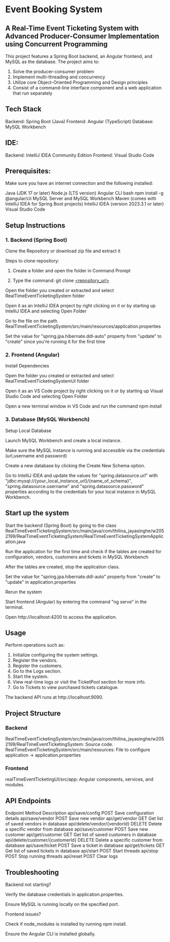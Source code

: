 # Event Booking System

## A Real-Time Event Ticketing System with Advanced Producer-Consumer Implementation using Concurrent Programming

This project features a Spring Boot backend, an Angular frontend, and MySQL as the database. The project aims to:
1. Solve the producer-consumer problem
2. Implement multi-threading and concurrency
3. Utilize core Object-Oriented Programming and Design principles
4. Consist of a command-line interface component and a web application that run separately

## Tech Stack
Backend: Spring Boot (Java)
Frontend: Angular (TypeScript)
Database: MySQL Workbench

## IDE:
Backend: IntelliJ IDEA Community Edition
Frontend: Visual Studio Code

## Prerequisites:
Make sure you have an internet connection and the following installed:

Java (JDK 17 or later)
Node.js (LTS version)
Angular CLI
bash
npm install -g @angular/cli
MySQL Server and MySQL Workbench
Maven (comes with IntelliJ IDEA for Spring Boot projects)
IntelliJ IDEA (version 2023.3.1 or later) 
Visual Studio Code

## Setup Instructions

### 1. Backend (Spring Boot)

Clone the Repository or download zip file and extract it

Steps to clone repository:
1. Create a folder and open the folder in Command Prompt

2. Type the command:  git clone [<repository_url>](https://github.com/coding-genius01/RealTimeEventTicketingSystem.git)

Open the folder you created or extracted and select RealTimeEventTicketingSystem folder

Open it as an IntelliJ IDEA project by right clicking on it or by starting up IntelliJ IDEA and selecting Open Folder

Go to the file on the path RealTimeEventTicketingSystem/src/main/resources/application.properties

Set the value for "spring.jpa.hibernate.ddl-auto" property from "update" to "create" since you're running it for the first time

### 2. Frontend (Angular)

Install Dependencies

Open the folder you created or extracted and select RealTimeEventTicketingSystemUI folder

Open it as an VS Code project by right clicking on it or by starting up Visual Studio Code and selecting Open Folder

Open a new terminal window in VS Code and run the command npm install

### 3. Database (MySQL Workbench)

Setup Local Database

Launch MySQL Workbench and create a local instance.

Make sure the MySQL instance is running and accessible via the credentials (url,username and password)

Create a new database by clicking the Create New Schema option.

Go to IntelliJ IDEA and update the values for "spring.datasource.url" with "jdbc:mysql://{your_local_instance_url}/{name_of_schema}", "spring.datasource.username" and "spring.datasource.password" properties according to the credentials for your local instance in MySQL Workbench.

## Start up the system

Start the backend (Spring Boot) by going to the class RealTimeEventTicketingSystem/src/main/java/com/thilina_jayasinghe/w2052199/RealTimeEventTicketingSystem/RealTimeEventTicketingSystemApplication.java

Run the application for the first time and check if the tables are created for configuration, vendors, customers and tickets in MySQL Workbench

After the tables are created, stop the application class.

Set the value for "spring.jpa.hibernate.ddl-auto" property from "create" to "update" in application.properties

Rerun the system

Start frontend (Angular) by entering the command "ng serve" in the terminal.

Open http://localhost:4200 to access the application.

## Usage

Perform operations such as:

1. Initialize configuring the system settings.
2. Register the vendors.
3. Register the customers.
4. Go to the Logs section.
5. Start the system.
6. View real-time logs or visit the TicketPool section for more info.
7. Go to Tickets to view purchased tickets catalogue.

The backend API runs at http://localhost:9090.

## Project Structure

### Backend

RealTimeEventTicketingSystem/src/main/java/com/thilina_jayasinghe/w2052199/RealTimeEventTicketingSystem: Source code.
RealTimeEventTicketingSystem/src/main/resources: File to configure application -> application.properties

### Frontend

realTimeEventTicketingUI/src/app: Angular components, services, and modules.

## API Endpoints

  Endpoint                         Method             Description
api/save/config                     POST      Save configuration details
api/save/vendor                     POST      Save new vendor
api/get/vendor                      GET       Get list of saved vendors in database
api/delete/vendor/{vendorId}        DELETE    Delete a specific vendor from database
api/save/customer                   POST      Save new customer
api/get/customer                    GET       Get list of saved customers in database
api/delete/customer/{customerId}    DELETE    Delete a specific customer from database
api/save/ticket                     POST      Save a ticket in database
api/get/tickets                     GET       Get list of saved tickets in database
api/start                           POST      Start threads
api/stop                            POST      Stop running threads
api/reset                           POST      Clear logs




## Troubleshooting

Backend not starting?

Verify the database credentials in application.properties.

Ensure MySQL is running locally on the specified port.

Frontend issues?

Check if node_modules is installed by running npm install.

Ensure the Angular CLI is installed globally.
